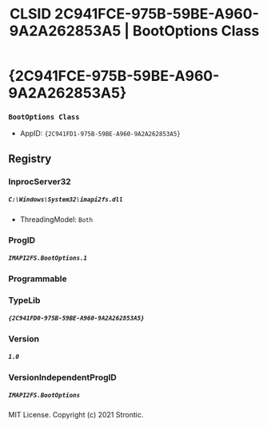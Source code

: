 ﻿---
title: "CLSID 2C941FCE-975B-59BE-A960-9A2A262853A5 | BootOptions Class"
excerpt: What is COM-Object CLSID 2C941FCE-975B-59BE-A960-9A2A262853A5?
---

# {2C941FCE-975B-59BE-A960-9A2A262853A5}

### `BootOptions Class`
* AppID: `{2C941FD1-975B-59BE-A960-9A2A262853A5}`

## Registry


### InprocServer32

##### `C:\Windows\System32\imapi2fs.dll`
* ThreadingModel: `Both`

### ProgID

##### `IMAPI2FS.BootOptions.1`

### Programmable


### TypeLib

##### `{2C941FD0-975B-59BE-A960-9A2A262853A5}`

### Version

##### `1.0`

### VersionIndependentProgID

##### `IMAPI2FS.BootOptions`

MIT License. Copyright (c) 2021 Strontic.


